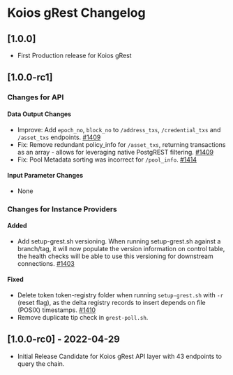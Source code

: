 # Koios gRest Changelog

## [1.0.0]
- First Production release for Koios gRest

## [1.0.0-rc1]

### Changes for API

#### Data Output Changes
- Improve: Add `epoch_no`, `block_no` to `/address_txs`, `/credential_txs` and `/asset_txs` endpoints. [#1409](https://github.com/cardano-community/guild-operators/pull/1403)
- Fix: Remove redundant policy_info for `/asset_txs`, returning transactions as an array - allows for leveraging native PostgREST filtering. [#1409](https://github.com/cardano-community/guild-operators/pull/1403)
- Fix: Pool Metadata sorting was incorrect for `/pool_info`. [#1414](https://github.com/cardano-community/guild-operators/pull/1414)

#### Input Parameter Changes
- None

### Changes for Instance Providers

#### Added
- Add setup-grest.sh versioning. When running setup-grest.sh against a branch/tag, it will now populate the version information on control table, the health checks will be able to use this versioning for downstream connections. [#1403](https://github.com/cardano-community/guild-operators/pull/1403)

#### Fixed
- Delete token token-registry folder when running `setup-grest.sh` with `-r` (reset flag), as the delta registry records to insert depends on file (POSIX) timestamps. [#1410](https://github.com/cardano-community/guild-operators/pull/1410)
- Remove duplicate tip check in `grest-poll.sh`. 

## [1.0.0-rc0] - 2022-04-29

- Initial Release Candidate for Koios gRest API layer with 43 endpoints to query the chain.
